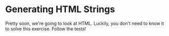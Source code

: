 Generating HTML Strings
====

Pretty soon, we're going to look at HTML. Luckily, you don't need to know it to solve this exercise. Follow the tests!


